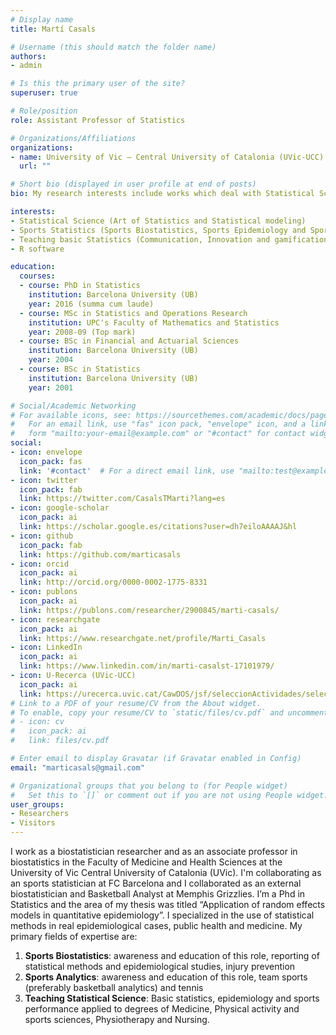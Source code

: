 ```yaml
---
# Display name
title: Martí Casals

# Username (this should match the folder name)
authors:
- admin

# Is this the primary user of the site?
superuser: true

# Role/position
role: Assistant Professor of Statistics

# Organizations/Affiliations
organizations:
- name: University of Vic – Central University of Catalonia (UVic-UCC)
  url: ""

# Short bio (displayed in user profile at end of posts)
bio: My research interests include works which deal with Statistical Science, Biostatistics, Epidemiology, Injury prevention, Sports analytics, Sport and Exercise Medicine, and which are scientifically accurate and reliable.

interests:
- Statistical Science (Art of Statistics and Statistical modeling) 
- Sports Statistics (Sports Biostatistics, Sports Epidemiology and Sports Analytics)
- Teaching basic Statistics (Communication, Innovation and gamification)
- R software

education:
  courses:
  - course: PhD in Statistics
    institution: Barcelona University (UB)
    year: 2016 (summa cum laude)
  - course: MSc in Statistics and Operations Research
    institution: UPC's Faculty of Mathematics and Statistics
    year: 2008-09 (Top mark)
  - course: BSc in Financial and Actuarial Sciences
    institution: Barcelona University (UB)
    year: 2004
  - course: BSc in Statistics
    institution: Barcelona University (UB)
    year: 2001

# Social/Academic Networking
# For available icons, see: https://sourcethemes.com/academic/docs/page-builder/#icons
#   For an email link, use "fas" icon pack, "envelope" icon, and a link in the
#   form "mailto:your-email@example.com" or "#contact" for contact widget.
social:
- icon: envelope
  icon_pack: fas
  link: '#contact'  # For a direct email link, use "mailto:test@example.org".
- icon: twitter
  icon_pack: fab
  link: https://twitter.com/CasalsTMarti?lang=es
- icon: google-scholar
  icon_pack: ai
  link: https://scholar.google.es/citations?user=dh7eiloAAAAJ&hl
- icon: github
  icon_pack: fab
  link: https://github.com/marticasals
- icon: orcid
  icon_pack: ai
  link: http://orcid.org/0000-0002-1775-8331
- icon: publons
  icon_pack: ai
  link: https://publons.com/researcher/2900845/marti-casals/
- icon: researchgate
  icon_pack: ai
  link: https://www.researchgate.net/profile/Marti_Casals 
- icon: LinkedIn 
  icon_pack: ai
  link: https://www.linkedin.com/in/marti-casalst-17101979/
- icon: U-Recerca (UVic-UCC) 
  icon_pack: ai
  link: https://urecerca.uvic.cat/CawDOS/jsf/seleccionActividades/seleccionActividades.jsf?id=354eb7fd944020cd&idioma=ca&tipo=activ&elmeucv=N 
# Link to a PDF of your resume/CV from the About widget.
# To enable, copy your resume/CV to `static/files/cv.pdf` and uncomment the lines below.
# - icon: cv
#   icon_pack: ai
#   link: files/cv.pdf

# Enter email to display Gravatar (if Gravatar enabled in Config)
email: "marticasals@gmail.com"

# Organizational groups that you belong to (for People widget)
#   Set this to `[]` or comment out if you are not using People widget.
user_groups:
- Researchers
- Visitors
---
```


I work as a biostatistician researcher and as an associate professor in biostatistics in the Faculty of Medicine and Health Sciences at the University of Vic Central University of Catalonia (UVic). I'm collaborating as an sports statistician at FC Barcelona 
and I collaborated as an external biostatistician and Basketball Analyst at Memphis Grizzlies. I’m a Phd in Statistics and the area of my thesis was titled “Application of random effects models in quantitative epidemiology”. I specialized in the use of statistical methods in real epidemiological cases, 
public health and medicine. My primary fields of expertise are:

1. **Sports Biostatistics**: awareness and education of this role, reporting of statistical methods and epidemiological studies, injury prevention 
2. **Sports Analytics**: awareness and education of this role, team sports (preferably basketball analytics) and tennis
3. **Teaching Statistical Science**: Basic statistics, epidemiology and sports performance applied to degrees of Medicine, Physical activity and sports sciences, Physiotherapy and Nursing. 
